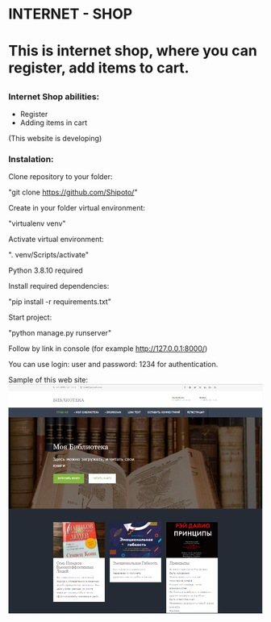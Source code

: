 # INTERNET - SHOP
# This is internet shop, where you can register, add items to cart.
##  
### Internet Shop abilities:
+ Register
+ Adding items in cart




(This website is developing)

### Instalation:

Clone repository to your folder:

"git clone https://github.com/Shipoto/"

Create in your folder virtual environment:

"virtualenv venv"

Activate virtual environment:

". venv/Scripts/activate"

Python 3.8.10 required

Install required dependencies:

"pip install -r requirements.txt"

Start project:

"python manage.py runserver"

Follow by link in console (for example http://127.0.0.1:8000/)

You can use login: user and password: 1234 for authentication.

Sample of this web site:
![](https://github.com/Shipoto/Library_Flask/blob/master/static/images/demo/image-lib-title.PNG)